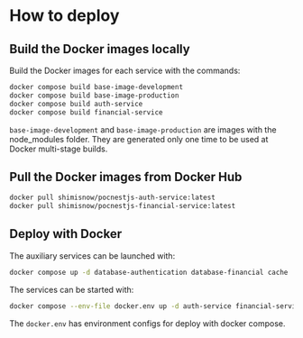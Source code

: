 # How to deploy

## Build the Docker images locally

Build the Docker images for each service with the commands:

```sh
docker compose build base-image-development
docker compose build base-image-production
docker compose build auth-service
docker compose build financial-service
```

`base-image-development` and `base-image-production` are images with the node_modules folder. They are generated only one time to be used at Docker multi-stage builds.

## Pull the Docker images from Docker Hub

```sh
docker pull shimisnow/pocnestjs-auth-service:latest
docker pull shimisnow/pocnestjs-financial-service:latest
```

## Deploy with Docker

The auxiliary services can be launched with:

```sh
docker compose up -d database-authentication database-financial cache
```

The services can be started with:

```sh
docker compose --env-file docker.env up -d auth-service financial-service
```

The `docker.env` has environment configs for deploy with docker compose.

